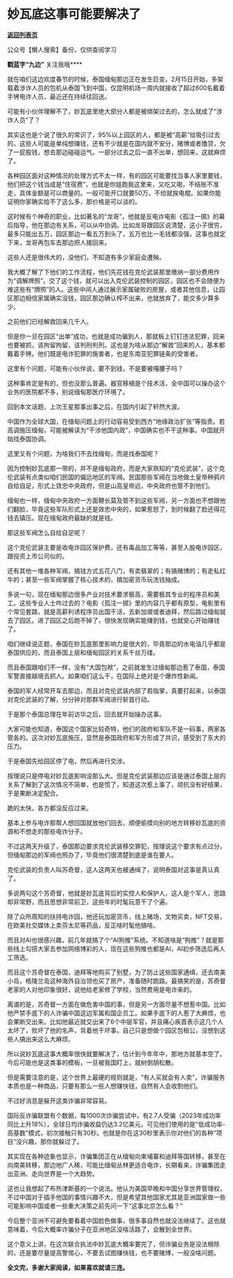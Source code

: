 # 妙瓦底这事可能要解决了

[**返回列表页**](/gzh/九边)

公众号【懒人搜索】备份，仅供查阅学习

****戳蓝字**“九边”** 关注我哦****

就在咱们这边欢度春节的时候，泰国缅甸那边正在发生巨变。2月15日开始，多架载着涉诈人员的包机从泰国飞到中国，仅昆明机场一周内就接收了超过600名戴着手铐电诈人员，最近还在持续往回送。

可能有小伙伴理解不了，妙瓦底里绝大部分人都是被绑架过去的，怎么就成了“涉诈人员”了？  

其实这也是个说了很久的常识了，95%以上园区的人，都是被“高薪”给吸引过去的，这些人可能是单纯想赚钱，还有不少就是在国内就不安分，赌博或者撸贷，欠了一屁股钱，想去那边碰碰运气。一部分过去之后一直不出单，想回来，这就麻烦了。

各种园区面对这种情况的处理方式不太一样，有的园区可能要找当事人家里要钱，他们把这个钱当成是“住宿费”，也就是你娃跑我这里来，又吃又喝，不结账不准走，具体金额是可以商量的。一般可能开口就要50万，不给就挨电棍。如果你能证明你家确实给不了这么多，那价格是可以谈的。

这时候有个神奇的职业，比如著名的“龙哥”，他就是反电诈电影《孤注一掷》的幕后指导，他在那边有关系，可以从中协调。比如龙哥跟园区说清楚，这小子很穷，最多只能出五万，园区那边一看五万到头了，五万也比一毛钱都没强，这事也就定下来，龙哥再包车去那边把人接回来。  

这些人还是很伟大的，没他们，不知道有多少家庭会遭殃。

我大概了解了下他们的工作流程，他们先花钱在克伦武装那里缴纳一部分费用作为“调解牌照”。交了这个钱，就可以出入克伦武装控制的园区，园区也不会随便为难这些有“牌照”的人。这些中间人通过展示家属破败的房屋，或者其他信息，让园区那边相信家属确实没钱，园区那边确认榨不出来，也就放弃了，能交多少算多少。

之前他们已经解救回来几千人。  

但是你一旦在园区“出单”成功，也就是成功骗到人，那就板上钉钉违法犯罪，回来也要被抓，该拘留拘留，该判刑判刑。这也是为啥从那边“解救”回来的人，基本都戴着手铐。他们既是电诈犯罪的施害者，也是东南亚犯罪链条的受害者。

这里有个问题，可能有小伙伴说，要不到钱，不是要被嘎腰子吗？

这种事肯定是有的，但也没那么普遍。器官移植是个技术活，全中国可以操办这个业务的医院都不多，别说缅甸那医疗环境了。

回到本文话题，上次王星那事出事之后，在国内引起了轩然大波。

中国作为全球大国，在缅甸问题上的行动容易受到西方“地缘政治扩张”等指责。若高调施压缅甸，可能被解读为“干涉他国内政”，中国确实也不干这种事。中国就开始找泰国协调。

这里又有个问题，为啥我们不去找缅甸，而是找泰国呢？

因为控制妙瓦底那一带的，并不是缅甸政府，而是大家熟知的“克伦武装”，这个克伦武装有点类似咱们民国的偏远地区的军阀。民国那些军阀在当地做土皇帝种鸦片自给自足，形式上效忠中央政府，但是山高皇帝远，中央政府也管不到他们。

缅甸也一样，缅甸中央政府一方面鞭长莫及管不到这些军阀，另一方面也不想跟他们翻脸，毕竟这些军队形式上还是效忠中央的，如果惹怒了，到时候翻了脸还得花钱去镇压。现在缅甸政府最缺的就是钱。

那这些军阀怎么自给自足呢？  

这个克伦武装主要是收电诈园区保护费，还有毒品加工等等，甚至入股电诈园区，跟投资上市公司似的。

还有其他一堆各种军阀，搞钱方式五花八门，有卖翡翠的；有搞赌博的；有走私红牛的；甚至一些军阀掌握了核心技术的，搞加密货币玩洗钱抽成。

多说一句，现在缅甸那边很多产业对技术要求极高，需要极其专业的程序员和美工。这些专业人士咋过去的？电影《孤注一掷》里的内容几乎都有原型，电影里有个常见套路，就是高薪利诱程序员出国干活，去新加坡或者迪拜，然后路过缅甸就去了园区。进了园区之后跑不掉了，很快发现确实能赚到钱，也就安心开始赚钱了。  

咱们继续说正题，泰国在妙瓦底那里影响力是很大的，毕竟那边的水电油几乎都是泰国供应的，而且泰国上层和缅甸园区的关系千丝万缕。

而且泰国跟咱们不一样，没有“大国包袱”，之前就发生过缅甸那边惹了泰国，泰国军警直接越境去抓人。如果咱们这么干，在国际上绝对是个爆炸性新闻。

泰国的军人经常开车去那边，而且对克伦武装内部了若指掌，真要打起来，以泰国对克伦武装的了解，分分钟对那群军阀进行斩首行动。

于是那个泰国总理在年前访华之后，回去就开始操办这事。

大家可能也知道，泰国这个国家比较奇特，他们的政府和军队不是一码事，两家各管各的。这次对妙瓦底施压，显然是泰国政府和军方形成了共识，感受到了东大的压力。  

于是泰国先给园区停了电，然后再进行交涉。

按理说只是停电对妙瓦底影响没那么大。但是克伦武装那边应该是通过泰国上层的关系了解到了这次情况不简单，也是慌了，知道这次惹上事了，顽抗没有好结果，于是果断决定配合。

跪的太快，各方都没反应过来。

基本上参与电诈那帮人想回国就放他们回去，顺便偷摸向别的地方转移妙瓦底的资源和不想走的那些电诈分子。

不过这两天升级了，泰国那边要求克伦武装移交罪犯，按理说这个要求有点过分，但缅甸那边的军阀也照办了，毕竟他们很清楚到底是谁在要人。

克伦武装的负责人叫苏奇督，这人这两天也被通缉了，说明泰国对这事是真认真了。  

多说两句这个苏奇督，他就是妙瓦底背后的实控人和保护人，这人是个军人，思路却非常野，而且思想非常前卫，这些年的时髦玩意干了个遍。

除了众所周知的扶持电诈园，他还玩加密货币，线上赌场，文物买卖，NFT交易，在欧美社交媒体上卖芬太尼等药品，反正啥时髦他搞啥。

而且对AI也很感兴趣，前几年就搞了个“AI狗推”系统。不知道啥是“狗推”？就是那些线上勾搭大家去参加网络博彩的人，现在这些狗推也都是AI，AI初步筛选后再人工筛选。

而且这个苏奇督在泰国，迪拜等地购买了别墅，为了防止这些国家通缉，还去南美小岛，格陵兰岛这种海外自治领也买了房产，准备随时跑路。最搞笑的是，苏奇督老家的人对他印象很好，说他给老家修了学校，当然费用是电诈来的。

离谱的是，苏奇督一方面在做危害中国的事，但是另一方面尽量不想惹中国。比如他严禁手底下的人诈骗中国这边军属和国企员工。如果手底下的人惹了大麻烦，也会果断交出来。比如他最近就交出来了6个中层军官，并且痛心疾首表示这几个人太坏了，败坏了他的名声，背着他干坏事，自己只是想做个园区包租公，没想到这些人搞出来这么大麻烦。

所以说妙瓦底这事大概率很快就要解决了，估计到今年年中，那地方就基本空了。今后可能也是这类事的模板，一旦被我国盯上，就树倒胡松散。

但是需要注意的是，这个世界上最硬的规则就是，“有人买就会有人卖”，诈骗服务本质也是一种商品，只要有那么一些人想赚快钱，自然有人会收割他们。  

不过好消息是躲开这类诈骗非常容易。

国际反诈骗联盟有个数据，每1000次诈骗尝试中，有2.7人受骗（2023年成功率同比上升18%），全球日均诈骗收益仍达3.2亿美元。可见他们使用的是"低成功率-
高基数"模式，初次接触只有30秒。也就是你在这30秒里表示你对他们的各种“项目”没兴趣，那你就躲过了。

其实现在各种迹象也显示，诈骗集团正在从缅甸向柬埔寨和迪拜等国转移，甚至在向南美转移，那边地广人稀，可能比缅甸丛林更适合电诈，长期看来，诈骗集团走出亚洲、走向世界是一个大趋势。

这也让我想起了布热津斯基的一个说法。他认为美国早晚和中国分享世界管理权，不过中国对于插手他国的事情兴趣不大，但是希望其他国家尤其是亚洲国家做一些可能影响中国或者一些重大决策之前先问一下“这事北京怎么看？”

今后整个亚洲不可避免要看着中国脸色做事，很多事自然也就没法继续了。这也就意味着，今后大概率诈骗分子在亚洲地区没啥活路了，会散到全世界。

这个意义上讲，在这次联合执法中妙瓦底大概率要完了，但诈骗业务是没法根除的，还是要尽量提高警惕心，不要去试图赚快钱，也不要赌博，一般没啥问题。

**全文完，多谢大家阅读，如果喜欢就请三连。**

